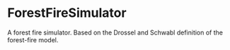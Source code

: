 # ForestFireSimulator
A forest fire simulator. Based on the Drossel and Schwabl definition of the forest-fire model.
